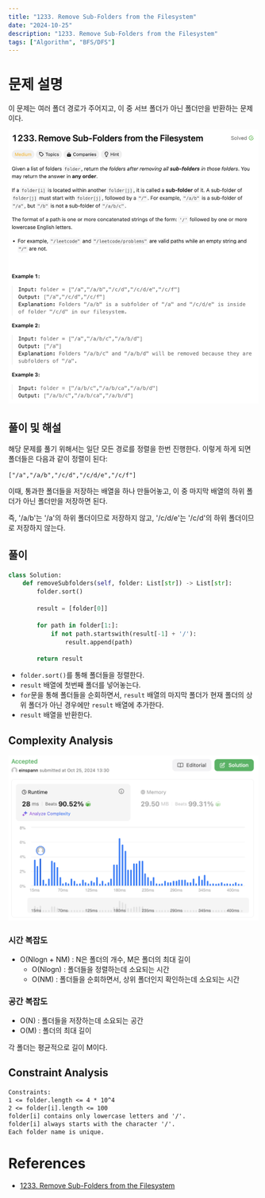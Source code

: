 ```yaml
---
title: "1233. Remove Sub-Folders from the Filesystem"
date: "2024-10-25"
description: "1233. Remove Sub-Folders from the Filesystem"
tags: ["Algorithm", "BFS/DFS"]
---
```


# 문제 설명
이 문제는 여러 폴더 경로가 주어지고, 이 중 서브 폴더가 아닌 폴더만을 반환하는 문제이다.

![1233](../../../images/LEET/1233/1233.png)

## 풀이 및 해설
해당 문제를 풀기 위해서는 일단 모든 경로를 정렬을 한번 진행한다.
이렇게 하게 되면 폴더들은 다음과 같이 정렬이 된다:

`["/a","/a/b","/c/d","/c/d/e","/c/f"]`

이때, 통과한 폴더들을 저장하는 배열을 하나 만들어놓고, 이 중 마지막 배열의 하위 폴더가 아닌 폴더만을 저장하면 된다.

즉, '/a/b'는 '/a'의 하위 폴더이므로 저장하지 않고, '/c/d/e'는 '/c/d'의 하위 폴더이므로 저장하지 않는다.

## 풀이
```python
class Solution:
    def removeSubfolders(self, folder: List[str]) -> List[str]:
        folder.sort()

        result = [folder[0]]

        for path in folder[1:]:
            if not path.startswith(result[-1] + '/'):
                result.append(path)
        
        return result
```
- `folder.sort()`를 통해 폴더들을 정렬한다.
- `result` 배열에 첫번째 폴더를 넣어놓는다.
- `for`문을 통해 폴더들을 순회하면서, `result` 배열의 마지막 폴더가 현재 폴더의 상위 폴더가 아닌 경우에만 `result` 배열에 추가한다.
- `result` 배열을 반환한다.

## Complexity Analysis
![tc](../../../images/LEET/1233/tc.png)

### 시간 복잡도
- O(Nlogn + NM) : N은 폴더의 개수, M은 폴더의 최대 길이
  - O(Nlogn) : 폴더들을 정렬하는데 소요되는 시간
  - O(NM) : 폴더들을 순회하면서, 상위 폴더인지 확인하는데 소요되는 시간

### 공간 복잡도
- O(N) : 폴더들을 저장하는데 소요되는 공간
- O(M) : 폴더의 최대 길이

각 폴더는 평균적으로 길이 M이다.

## Constraint Analysis
```
Constraints:
1 <= folder.length <= 4 * 10^4
2 <= folder[i].length <= 100
folder[i] contains only lowercase letters and '/'.
folder[i] always starts with the character '/'.
Each folder name is unique.
```

# References
- [1233. Remove Sub-Folders from the Filesystem](https://leetcode.com/problems/remove-sub-folders-from-the-filesystem/)